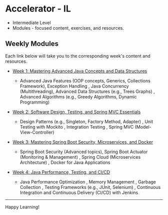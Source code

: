 # Accelerator  - IL
* Intermediate Level
* Modules - focused content, exercises, and resources.

## Weekly Modules

Each link below will take you to the corresponding week's content and resources.

- [Week 1: Mastering Advanced Java Concepts and Data Structures](./wk-1/README.md)
    - Advanced Java Features (OOP concepts, Generics, Collections Framework), Exception Handling , Java Concurrency (Multithreading), Advanced Data Structures (e.g., Trees Graphs) , Advanced Algorithms (e.g., Greedy Algorithms, Dynamic Programming)  

- [Week 2: Software Design, Testing, and Spring MVC Essentials](./wk-2/README.md)
    - Design Patterns (e.g., Singleton, Factory Method, Adapter)  , Unit Testing with Mockito , Integration Testing , Spring MVC (Model-View-Controller) 

- [Week 3: Mastering Spring Boot Security, Microservices, and Docker](./wk-3/README.md)
    - Spring Boot Security (Advanced topics), Spring Boot Actuator (Monitoring & Management) , Spring Cloud (Microservices Architecture) , Docker for Java Applications 

- [Week 4: Java Performance, Testing, and CI/CD ](./wk-4/README.md)
    - Java Performance Optimization , Memory Management , Garbage Collection , Testing Frameworks (e.g., JUnit, Selenium) , Continuous Integration and Continuous Delivery (CI/CD) with Jenkins



---

Happy Learning!